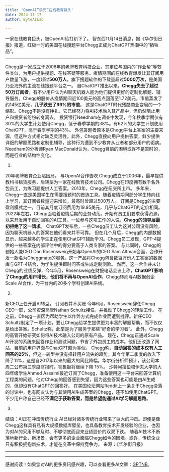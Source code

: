 ```yaml
---
title: 'OpenAI“杀死”在线教育巨头'
date: 2024-11-17
author: ByteAILab

---
```


一家在线教育巨头，被OpenAI给打趴下了。
智东西11月14日消息，据《华尔街日报》报道，红极一时的美国在线搜题平台Chegg正成为ChatGPT热潮中的“牺牲品”。

---

Chegg是一家成立于2006年的老牌教育科技企业，其定位与国内的“作业帮”等软件类似，为用户提供搜题、在线答疑等服务。疫情期间的在线教育爆发让其订阅用户数量飞涨，一度超过**500万人**，旗下搜题软件的下载量超过**5000万次**，是美国乃至海外的主流在线搜题平台之一。
自ChatGPT推出以来，**Chegg失去了超过50万订阅者**，有不少用户认为AI聊天机器人能为他们提供更好的定制化解题、辅导服务。Chegg的股价从疫情期间近100美元的高点回落至1.72美元，市值蒸发了约145亿美元，**几乎跌去了99%的市值**。
这是ChatGPT时代残酷商业变局的一个缩影。Chegg不是没有挣扎，它已经努力将AI技术融入其产品中，但仍然阻止用户和投资者纷纷转身离去。
投资银行Needham在调查中发现，今年秋季学期仅有30%的大学生计划使用Chegg，低于春季学期的38%。有62%的大学生计划使用ChatGPT，高于春季学期的43%。
外包答题者原本是Chegg平台上答案的主要来源，但这种方式相对缺乏灵活性。此外，Chegg直接向用户提供答案，鲜少提供详细的解题思路和定制化辅导，这种行为遭到不少教育从业者和部分用户的诟病。
Needham的分析师Ryan MacDonald认为，Chegg目前的困境或许不是暂时的，而是行业的结构性变化。

01.
20年老牌教育企业陷困局，
与OpenAI合作告吹
Chegg成立于2006年，最早提供教科书租赁服务，后转型为一家在线教育技术公司。Chegg在印度拥有数千名外包员工，为练习题提供人工答案。2013年，Chegg在纽交所上市。
多年来，Chegg一直是美国学生在需要搜题时的首选工具。随着疫情期间部分学生转向线上学习，其订阅者数量迎来增长，最高时曾超过500万人。
订阅是Chegg的主要盈利模式之一，目前其月度订阅费用为19.95美元，几乎与ChatGPT的定价相同。
2022年左右，Chegg面临着疫情后期的业务动荡。开始有员工们要求获得资源，以来开发用于自动回答的AI工具。一位参与这项工作的人说，**Chegg的领导层最初拒绝了这一请求**。
ChatGPT发布后，一些Chegg员工认为这对公司没有风险，因为聊天机器人的答案在他们看来并不可靠。
但在几个月后，Chegg的内部数据显示，越来越多的学生正在使用ChatGPT辅助学习。Chegg员工发现，GPT-4提供的一些答案在内部评估中的得分要高于人类专家的答案。
与此同时，Chegg的创始人兼CEO Dan Rosensweig开始与OpenAI的CEO Sam Altman会面，合作开发一款名为Cheggmate的服务。这一产品将Chegg包含数百万份人工答案的数据库与GPT-4结合，为学生提供即时问答或生成定制测验。
然而，这一合作并未让Chegg的业绩反弹，今年5月，Rosensweig在财报电话会议上称，**ChatGPT影响了Chegg的用户增长，他们将不再与OpenAI合作**。Chegg转而与AI数据创企Scale AI合作，为平台内的20多个学科创建AI系统。

02.
新CEO上任开启AI转型，
订阅者并不买账
今年6月，Rosensweig辞任Chegg CEO一职，公司资深高管Nathan Schultz接任，并推动了Chegg的转型工作。
在之前，Chegg一直因为帮助学生以作弊方式完成作业而遭到批评。新任CEO Schultz制定了一项计划，要让Chegg给学生提供更为丰富的解题帮助，而不仅仅是给出答案。Schultz称，此举是为了服务于那些“好奇的学习者”。
此外，Chegg的高管开始研究如何将AI技术融入公司的原有产品。
现在，Chegg正通过Scale AI开发的系统来回答作业和测试问题，节省了外包员工的成本。他们还改造了网站，目前的用户界面与ChatGPT颇为类似。
Chegg称，**自动回答的成本仅有人工回答的25%**，但这一转型并没有扭转用户流失的趋势。其今年第二季度的收入下降了11%，这是自2017年以来的最大的同比降幅。华尔街分析师预计，该公司本周二公布第三季度财报时，销售额将继续下降 15%。
沙特阿拉伯塔伊夫大学的大四年级学生Ahmed Assalmi最近订阅了Chegg，准备使用这一平台来回答计算机工程类的问题。他对Chegg的回答感到失望，因为这些答案也可能是由AI生成的，但却没有ChatGPT的回答好。
在美国论坛网站Reddit上一条关于Chegg没落的讨论中，也有网友认为与其使用AI生成答案的Chegg，还不如使用ChatGPT。不少用户称自己已经**不满足于获取答案，而是希望能通过AI学习解题思路**。

03.
结语：AI正在冲击传统行业
AI已经对诸多传统行业带来了巨大的冲击。即便是像Chegg这样具有私有大规模数据库壁垒，也具备教育技术开发经验的企业，也因为对AI的采用不够及时、不够彻底而迎来业绩股价的双双下跌。
随着AI技术不断落地新行业、新场景，会有更多的企业面临Chegg如今的困境。或许，传统企业只有积极拥抱新技术，才能在变革中保持竞争力。
来源：《华尔街日报》

---
---
感谢阅读！如果您对AI的更多资讯感兴趣，可以查看更多AI文章：[GPTNB](https://gptnb.com)。